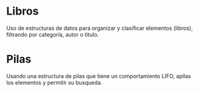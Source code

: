 # Libros
Uso de estructuras de datos para organizar y clasificar elementos (libros), filtrando por categoría, autor o titulo.

# Pilas

Usando una estructura de pilas que tiene un comportamiento LIFO, apilas los elementos y permitir su busqueda.
